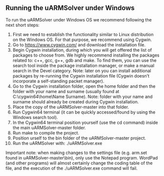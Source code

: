 ## Running the uARMSolver under Windows

To run the uARMSolver under Windows OS we recommend following the next short steps:
1.	First we need to establish the functionality similar to Linux distribution on the Windows OS. For that purpose, we recommend using Cygwin.
2.	Go to https://www.cygwin.com/ and download the installation file.
3.	Begin Cygwin installation, during which you will get offered the list of packages to choose from. We highly recommend installing the packages related to: c++, gcc, g++, gdb and make. To find them, you can use the search tool inside the package installation manager, or make a manual search in the Devel category. Note: later on you can install additional packages by re-running the Cygwin installation file (Cygwin doesn’t incorporate a self-standing packet manager).
4.	Go to the Cygwin installation folder, open the home folder and then the folder with your name and surname (usually found at C:\cygwin64\home\Name Surname). Note: folder with your name and surname should already be created during Cygwin installation. 
5.  Place the copy of the uARMSolver-master into that folder.
6.	Run Cygwin64 terminal (it can be quickly accessed/found by using the Windows search tool).
7.	In the Cygwin64 terminal position yourself (use the cd command) inside the main uARMSolver-master folder.
8.	Run make to compile the project.
9.  Position urself to the bin folder of the uARMSolver-master project.
10. Run the uARMSolver with: ./uARMSolver.exe

Important note: when making changes to the settings file (e.g. arm.set found in uARMSolver-master\bin), only use the Notepad program. WordPad (and other programs) will almost certainly change the coding table of the file, and the execution of the ./uARMSolver.exe command will fail.
